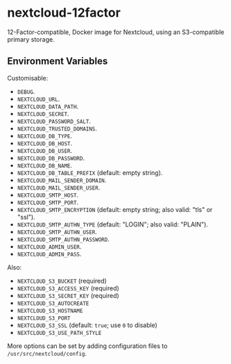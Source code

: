 # nextcloud-12factor
12-Factor-compatible, Docker image for Nextcloud, using an S3-compatible
primary storage.

## Environment Variables

Customisable:

- `DEBUG`.
- `NEXTCLOUD_URL`.
- `NEXTCLOUD_DATA_PATH`.
- `NEXTCLOUD_SECRET`.
- `NEXTCLOUD_PASSWORD_SALT`.
- `NEXTCLOUD_TRUSTED_DOMAINS`.
- `NEXTCLOUD_DB_TYPE`.
- `NEXTCLOUD_DB_HOST`.
- `NEXTCLOUD_DB_USER`.
- `NEXTCLOUD_DB_PASSWORD`.
- `NEXTCLOUD_DB_NAME`.
- `NEXTCLOUD_DB_TABLE_PREFIX` (default: empty string).
- `NEXTCLOUD_MAIL_SENDER_DOMAIN`.
- `NEXTCLOUD_MAIL_SENDER_USER`.
- `NEXTCLOUD_SMTP_HOST`.
- `NEXTCLOUD_SMTP_PORT`.
- `NEXTCLOUD_SMTP_ENCRYPTION` (default: empty string; also valid: "tls" or "ssl").
- `NEXTCLOUD_SMTP_AUTHN_TYPE` (default: "LOGIN"; also valid: "PLAIN").
- `NEXTCLOUD_SMTP_AUTHN_USER`.
- `NEXTCLOUD_SMTP_AUTHN_PASSWORD`.
- `NEXTCLOUD_ADMIN_USER`.
- `NEXTCLOUD_ADMIN_PASS`.

Also:

- `NEXTCLOUD_S3_BUCKET` (required)
- `NEXTCLOUD_S3_ACCESS_KEY` (required)
- `NEXTCLOUD_S3_SECRET_KEY` (required)
- `NEXTCLOUD_S3_AUTOCREATE`
- `NEXTCLOUD_S3_HOSTNAME`
- `NEXTCLOUD_S3_PORT`
- `NEXTCLOUD_S3_SSL` (default: `true`; use `0` to disable)
- `NEXTCLOUD_S3_USE_PATH_STYLE`

More options can be set by adding configuration files to `/usr/src/nextcloud/config`.

